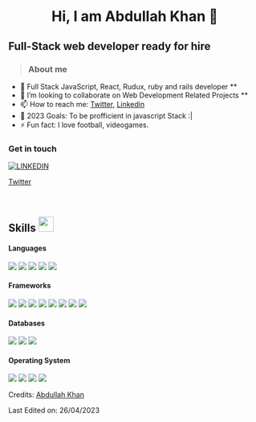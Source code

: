 
<h1 align="center">Hi, I am Abdullah Khan 👋</h1>

## Full-Stack web developer ready for hire

> ### About me

- 🌱 Full Stack JavaScript, React, Rudux, ruby and rails developer **
- 👯 I’m looking to collaborate on Web Development Related Projects **
- 📫 How to reach me: [Twitter](https://twitter.com/dulakhan024), [Linkedin](https://www.linkedin.com/in/abdullah-asghar-khan/)
- 🥅 2023 Goals: To be profficient in javascript Stack :|
- ⚡ Fun fact: I love football, videogames.


### Get in touch

[![LINKEDIN](https://img.shields.io/badge/LinkedIn-0077B5?style=for-the-badge&logo=linkedin&logoColor=white)](https://www.linkedin.com/in/abdullah-asghar-khan/)

[Twitter](https://twitter.com/dulakhan024)

</br>

## Skills <img src="https://media.giphy.com/media/iY8CRBdQXODJSCERIr/giphy.gif" width="30px">&nbsp; 

<h4> Languages </h4>
<span> 
  <img src="https://img.shields.io/badge/HTML5-E34F26?style=for-the-badge&logo=html5&logoColor=white">
  <img src="https://img.shields.io/badge/CSS3-1572B6?style=for-the-badge&logo=css3&logoColor=white">
  <img src="https://img.shields.io/badge/JavaScript-F7DF1E?style=for-the-badge&logo=javascript&logoColor=black">
  <img src="https://img.shields.io/badge/Ruby-ED8B00?style=for-the-badge&logo=java&logoColor=white">
  <img src="https://img.shields.io/badge/Ruby on Rails%2B%2B-00599C?style=for-the-badge&logo=c%2B%2B&logoColor=white">
</span>

<h4> Frameworks </h4>
<span>
  <img src="https://img.shields.io/badge/Redux-000000?style=for-the-badge&logo=express&logoColor=white">
  <img src="https://img.shields.io/badge/ClI-2C8EBB?style=for-the-badge&logo=yarn&logoColor=white">
  <img src="https://img.shields.io/badge/npm-CB3837?style=for-the-badge&logo=npm&logoColor=white">
  <img src="https://img.shields.io/badge/Node.js-339933?style=for-the-badge&logo=nodedotjs&logoColor=white">
  <img src="https://img.shields.io/badge/React-20232A?style=for-the-badge&logo=react&logoColor=61DAFB">
  <img src="https://img.shields.io/badge/Jest-FF2D20?style=for-the-badge&logo=laravel&logoColor=white">
  <img src="https://img.shields.io/badge/Bootstrap-563D7C?style=for-the-badge&logo=bootstrap&logoColor=white">
  <img src="https://img.shields.io/badge/Material-UI-563D7C?style=for-the-badge&logo=Material-UI&logoColor=FF2625">
</span>

<h4> Databases </h4>
<span>
  <img src="https://img.shields.io/badge/MySQL-00000F?style=for-the-badge&logo=mysql&logoColor=white">
  <img src="https://img.shields.io/badge/SQLite-07405E?style=for-the-badge&logo=sqlite&logoColor=white">
  <img src="https://img.shields.io/badge/MongoDB-4EA94B?style=for-the-badge&logo=mongodb&logoColor=white">
</span>


<h4> Operating System </h4>
<span>
  <img src="https://img.shields.io/badge/Linux-FCC624?style=for-the-badge&logo=linux&logoColor=black">
  <img src="https://img.shields.io/badge/Ubuntu-E95420?style=for-the-badge&logo=ubuntu&logoColor=white">
  <img src="https://img.shields.io/badge/Windows-0078D6?style=for-the-badge&logo=windows&logoColor=white">
  <img src="https://img.shields.io/badge/Android-3DDC84?style=for-the-badge&logo=android&logoColor=white">
</span>

<br>



Credits: [Abdullah Khan](https://github.com/Abdullah2213565)

Last Edited on: 26/04/2023
